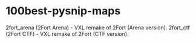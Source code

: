 # 100best-pysnip-maps
2fort_arena (2Fort Arena) - VXL remake of 2Fort (Arena version).
2fort_ctf (2Fort CTF) - VXL remake of 2Fort (CTF version).
